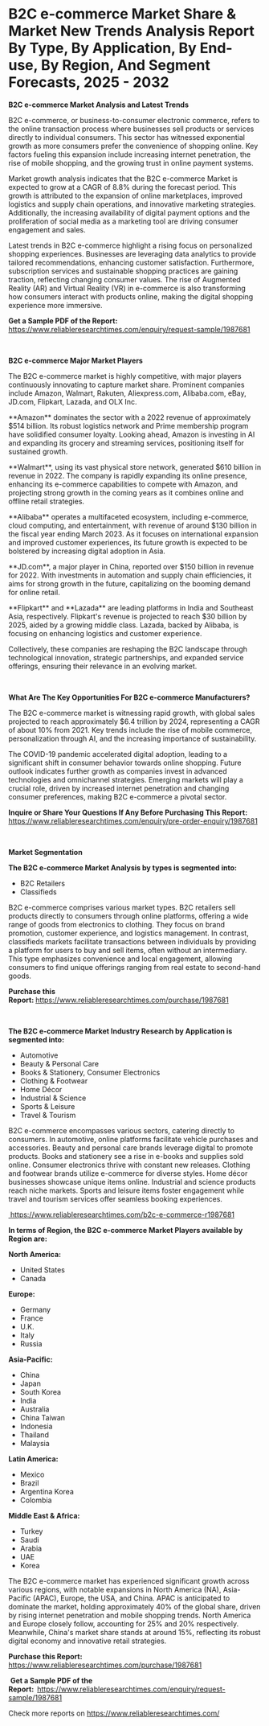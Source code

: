 <p><h1>B2C e-commerce Market Share & Market New Trends Analysis Report By Type, By Application, By End-use, By Region, And Segment Forecasts, 2025 - 2032</h1></p><p><strong>B2C e-commerce Market Analysis and Latest Trends</strong></p>
<p><p>B2C e-commerce, or business-to-consumer electronic commerce, refers to the online transaction process where businesses sell products or services directly to individual consumers. This sector has witnessed exponential growth as more consumers prefer the convenience of shopping online. Key factors fueling this expansion include increasing internet penetration, the rise of mobile shopping, and the growing trust in online payment systems.</p><p>Market growth analysis indicates that the B2C e-commerce Market is expected to grow at a CAGR of 8.8% during the forecast period. This growth is attributed to the expansion of online marketplaces, improved logistics and supply chain operations, and innovative marketing strategies. Additionally, the increasing availability of digital payment options and the proliferation of social media as a marketing tool are driving consumer engagement and sales.</p><p>Latest trends in B2C e-commerce highlight a rising focus on personalized shopping experiences. Businesses are leveraging data analytics to provide tailored recommendations, enhancing customer satisfaction. Furthermore, subscription services and sustainable shopping practices are gaining traction, reflecting changing consumer values. The rise of Augmented Reality (AR) and Virtual Reality (VR) in e-commerce is also transforming how consumers interact with products online, making the digital shopping experience more immersive.</p></p>
<p><strong>Get a Sample PDF of the Report:&nbsp;</strong> <a href="https://www.reliableresearchtimes.com/enquiry/request-sample/1987681?utm_campaign=3320&utm_medium=2&utm_source=Github&utm_content=ia&utm_term=28032025&utm_id=b2c-e-commerce">https://www.reliableresearchtimes.com/enquiry/request-sample/1987681</a></p>
<p>&nbsp;</p>
<p><strong>B2C e-commerce Major Market Players</strong></p>
<p><p>The B2C e-commerce market is highly competitive, with major players continuously innovating to capture market share. Prominent companies include Amazon, Walmart, Rakuten, Aliexpress.com, Alibaba.com, eBay, JD.com, Flipkart, Lazada, and OLX Inc.</p><p>**Amazon** dominates the sector with a 2022 revenue of approximately $514 billion. Its robust logistics network and Prime membership program have solidified consumer loyalty. Looking ahead, Amazon is investing in AI and expanding its grocery and streaming services, positioning itself for sustained growth.</p><p>**Walmart**, using its vast physical store network, generated $610 billion in revenue in 2022. The company is rapidly expanding its online presence, enhancing its e-commerce capabilities to compete with Amazon, and projecting strong growth in the coming years as it combines online and offline retail strategies.</p><p>**Alibaba** operates a multifaceted ecosystem, including e-commerce, cloud computing, and entertainment, with revenue of around $130 billion in the fiscal year ending March 2023. As it focuses on international expansion and improved customer experiences, its future growth is expected to be bolstered by increasing digital adoption in Asia.</p><p>**JD.com**, a major player in China, reported over $150 billion in revenue for 2022. With investments in automation and supply chain efficiencies, it aims for strong growth in the future, capitalizing on the booming demand for online retail.</p><p>**Flipkart** and **Lazada** are leading platforms in India and Southeast Asia, respectively. Flipkart's revenue is projected to reach $30 billion by 2025, aided by a growing middle class. Lazada, backed by Alibaba, is focusing on enhancing logistics and customer experience.</p><p>Collectively, these companies are reshaping the B2C landscape through technological innovation, strategic partnerships, and expanded service offerings, ensuring their relevance in an evolving market.</p></p>
<p>&nbsp;</p>
<p><strong>What Are The Key Opportunities For B2C e-commerce Manufacturers?</strong></p>
<p><p>The B2C e-commerce market is witnessing rapid growth, with global sales projected to reach approximately $6.4 trillion by 2024, representing a CAGR of about 10% from 2021. Key trends include the rise of mobile commerce, personalization through AI, and the increasing importance of sustainability.</p><p>The COVID-19 pandemic accelerated digital adoption, leading to a significant shift in consumer behavior towards online shopping. Future outlook indicates further growth as companies invest in advanced technologies and omnichannel strategies. Emerging markets will play a crucial role, driven by increased internet penetration and changing consumer preferences, making B2C e-commerce a pivotal sector.</p></p>
<p><strong>Inquire or Share Your Questions If Any Before Purchasing This Report:</strong> <a href="https://www.reliableresearchtimes.com/enquiry/pre-order-enquiry/1987681?utm_campaign=3320&utm_medium=2&utm_source=Github&utm_content=ia&utm_term=28032025&utm_id=b2c-e-commerce">https://www.reliableresearchtimes.com/enquiry/pre-order-enquiry/1987681</a></p>
<p>&nbsp;</p>
<p><strong>Market Segmentation</strong></p>
<p><strong>The B2C e-commerce Market Analysis by types is segmented into:</strong></p>
<p><ul><li>B2C Retailers</li><li>Classifieds</li></ul></p>
<p><p>B2C e-commerce comprises various market types. B2C retailers sell products directly to consumers through online platforms, offering a wide range of goods from electronics to clothing. They focus on brand promotion, customer experience, and logistics management. In contrast, classifieds markets facilitate transactions between individuals by providing a platform for users to buy and sell items, often without an intermediary. This type emphasizes convenience and local engagement, allowing consumers to find unique offerings ranging from real estate to second-hand goods.</p></p>
<p><strong>Purchase this Report:&nbsp;</strong><a href="https://www.reliableresearchtimes.com/purchase/1987681?utm_campaign=3320&utm_medium=2&utm_source=Github&utm_content=ia&utm_term=28032025&utm_id=b2c-e-commerce">https://www.reliableresearchtimes.com/purchase/1987681</a></p>
<p>&nbsp;</p>
<p><strong>The B2C e-commerce Market Industry Research by Application is segmented into:</strong></p>
<p><ul><li>Automotive</li><li>Beauty & Personal Care</li><li>Books & Stationery, Consumer Electronics</li><li>Clothing & Footwear</li><li>Home Décor</li><li>Industrial & Science</li><li>Sports & Leisure</li><li>Travel & Tourism</li></ul></p>
<p><p>B2C e-commerce encompasses various sectors, catering directly to consumers. In automotive, online platforms facilitate vehicle purchases and accessories. Beauty and personal care brands leverage digital to promote products. Books and stationery see a rise in e-books and supplies sold online. Consumer electronics thrive with constant new releases. Clothing and footwear brands utilize e-commerce for diverse styles. Home décor businesses showcase unique items online. Industrial and science products reach niche markets. Sports and leisure items foster engagement while travel and tourism services offer seamless booking experiences.</p></p>
<p><a href="https://www.reliableresearchtimes.com/b2c-e-commerce-r1987681?utm_campaign=3320&utm_medium=2&utm_source=Github&utm_content=ia&utm_term=28032025&utm_id=b2c-e-commerce">&nbsp;https://www.reliableresearchtimes.com/b2c-e-commerce-r1987681</a></p>
<p><strong>In terms of Region, the B2C e-commerce Market Players available by Region are:</strong></p>
<p>
    <p> <strong> North America: </strong>
        <ul>
            <li>United States</li>
            <li>Canada</li>
        </ul>
        </p> 
    <p> <strong> Europe: </strong>
        <ul>
            <li>Germany</li>
            <li>France</li>
            <li>U.K.</li>
            <li>Italy</li>
            <li>Russia</li>
        </ul>
        </p> 
    <p> <strong> Asia-Pacific: </strong>
        <ul>
            <li>China</li>
            <li>Japan</li>
            <li>South Korea</li>
            <li>India</li>
            <li>Australia</li>
            <li>China Taiwan</li>
            <li>Indonesia</li>
            <li>Thailand</li>
            <li>Malaysia</li>
        </ul>
        </p> 
    <p> <strong> Latin America: </strong>
        <ul>
            <li>Mexico</li>
            <li>Brazil</li>
            <li>Argentina Korea</li>
            <li>Colombia</li>
        </ul>
        </p> 
    <p> <strong> Middle East & Africa: </strong>
        <ul>
            <li>Turkey</li>
            <li>Saudi</li>
            <li>Arabia</li>
            <li>UAE</li>
            <li>Korea</li>
        </ul>
    </p>
    </p>
<p><p>The B2C e-commerce market has experienced significant growth across various regions, with notable expansions in North America (NA), Asia-Pacific (APAC), Europe, the USA, and China. APAC is anticipated to dominate the market, holding approximately 40% of the global share, driven by rising internet penetration and mobile shopping trends. North America and Europe closely follow, accounting for 25% and 20% respectively. Meanwhile, China's market share stands at around 15%, reflecting its robust digital economy and innovative retail strategies.</p></p>
<p><strong>Purchase this Report: </strong><a href="https://www.reliableresearchtimes.com/purchase/1987681?utm_campaign=3320&utm_medium=2&utm_source=Github&utm_content=ia&utm_term=28032025&utm_id=b2c-e-commerce">https://www.reliableresearchtimes.com/purchase/1987681</a></p>
<p>&nbsp;<strong>Get a Sample PDF of the Report:&nbsp;&nbsp;</strong><a href="https://www.reliableresearchtimes.com/enquiry/request-sample/1987681?utm_campaign=3320&utm_medium=2&utm_source=Github&utm_content=ia&utm_term=28032025&utm_id=b2c-e-commerce">https://www.reliableresearchtimes.com/enquiry/request-sample/1987681</a></p>
<p><strong></strong></p>
<p>Check more reports on <a href="https://www.reliableresearchtimes.com/?utm_campaign=3320&utm_medium=2&utm_source=Github&utm_content=ia&utm_term=28032025&utm_id=b2c-e-commerce">https://www.reliableresearchtimes.com/</a></p>
